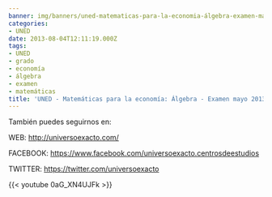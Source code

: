 ```yaml
---
banner: img/banners/uned-matematicas-para-la-economia-álgebra-examen-mayo-2013-problema-01.jpg
categories:
- UNED
date: 2013-08-04T12:11:19.000Z
tags:
- UNED
- grado
- economía
- álgebra
- examen
- matemáticas
title: 'UNED - Matemáticas para la economía: Álgebra - Examen mayo 2013 - Problema 01'
---
```


También puedes seguirnos en:

WEB: http://universoexacto.com/

FACEBOOK: https://www.facebook.com/universoexacto.centrosdeestudios


TWITTER: https://twitter.com/universoexacto

{{< youtube 0aG_XN4UJFk >}}
